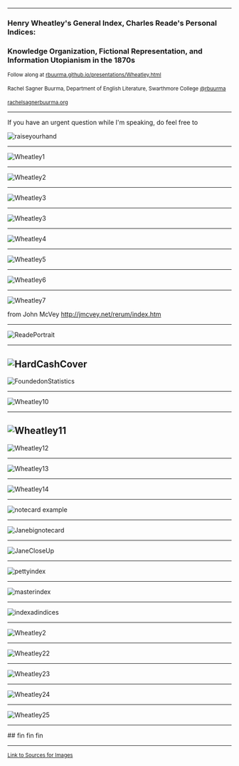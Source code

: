 
<section data-background="BuurmaImage2.jpg"></section>

---

### Henry Wheatley's General Index, Charles Reade's Personal Indices: 
### Knowledge Organization, Fictional Representation, and Information Utopianism in the 1870s

<small>Follow along at [rbuurma.github.io/presentations/Wheatley.html](http://theotherdh.com/presentations/Wheatley.html)</small>
<br>
<br><small>Rachel Sagner Buurma, Department of English Literature, Swarthmore College [@rbuurma](http://twitter.com/rbuurma)</small>
<br>
<br><small>[rachelsagnerbuurma.org](http://rachelsagnerbuurma.org)</small>

---

If you have an urgent question while I'm speaking, do feel free to

![raiseyourhand](dograisinghand.gif)

---

![Wheatley1](WheatleyImages/WheatleyTP.png)

---

![Wheatley2](WheatleyImages/OwnWork.png)


---

![Wheatley3](WheatleyImages/Impossibility.png)

---

![Wheatley3](WheatleyImages/AlwaysGrowing.png)

---

![Wheatley4](WheatleyImages/image14.png)

---

![Wheatley5](WheatleyImages/image15.png)


---

![Wheatley6](WheatleyImages/image16.png)

---

![Wheatley7](WheatleyImages/image17.png)

from John McVey http://jmcvey.net/rerum/index.htm

---

![ReadePortrait](WheatleyImages/ReadePortrait.jpg)

---

![HardCashCover](WheatleyImages/HardCashCover.jpg)
---

![FoundedonStatistics](WheatleyImages/image4.JPG)

---

![Wheatley10](WheatleyImages/image5.png)

---

![Wheatley11](WheatleyImages/image6.png)
---

![Wheatley12](WheatleyImages/image7.jpg)

---

![Wheatley13](WheatleyImages/image8.jpg)

---

![Wheatley14](WheatleyImages/image9.png)

---

![notecard example](WheatleyImages/image10.png)

---

![Janebignotecard](WheatleyImages/image11.png)

---

![JaneCloseUp](WheatleyImages/image12.png)

---

![pettyindex](WheatleyImages/image18.jpg)

---

![masterindex](WheatleyImages/image19.jpg)

---

![indexadindices](WheatleyImages/image20.png)

---

![Wheatley2](WheatleyImages/image21.jpg)

---

![Wheatley22](WheatleyImages/image22.jpg)

---

![Wheatley23](WheatleyImages/image23.jpg)

---

![Wheatley24](WheatleyImages/image24.jpg)

---

![Wheatley25](WheatleyImages/image25.jpg)

---

<section data-background="BuurmaImage2.jpg">
## fin fin fin

---

<small>[Link to Sources for Images]()</small>
